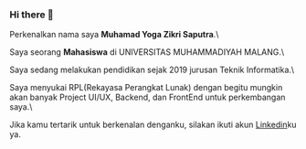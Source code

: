 ### Hi there 👋

Perkenalkan nama saya **Muhamad Yoga Zikri Saputra**.\

Saya seorang **Mahasiswa** di UNIVERSITAS MUHAMMADIYAH MALANG.\

Saya sedang melakukan pendidikan sejak 2019 jurusan Teknik Informatika.\

Saya menyukai RPL(Rekayasa Perangkat Lunak) dengan begitu mungkin akan banyak Project UI/UX, Backend, dan FrontEnd untuk perkembangan saya.\

Jika kamu tertarik untuk berkenalan denganku, silakan ikuti akun [Linkedin](https://www.linkedin.com/in/muhamad-yoga18/)ku ya.
